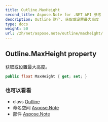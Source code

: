 ```yaml
---
title: Outline.MaxHeight
second_title: Aspose.Note for .NET API 参考
description: Outline 财产. 获取或设置最大高度
type: docs
weight: 50
url: /zh/net/aspose.note/outline/maxheight/
---
```

## Outline.MaxHeight property

获取或设置最大高度。

```csharp
public float MaxHeight { get; set; }
```

### 也可以看看

* class [Outline](../)
* 命名空间 [Aspose.Note](../../outline/)
* 部件 [Aspose.Note](../../../)


